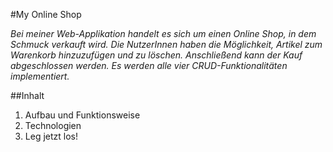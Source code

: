 

#My Online Shop

*Bei meiner Web-Applikation handelt es sich um einen Online Shop, in dem Schmuck verkauft wird. Die NutzerInnen haben die Möglichkeit, Artikel zum Warenkorb hinzuzufügen und zu löschen. Anschließend kann der Kauf abgeschlossen werden. Es werden alle vier CRUD-Funktionalitäten implementiert.*

##Inhalt
1. Aufbau und Funktionsweise
1. Technologien
1. Leg jetzt los!

